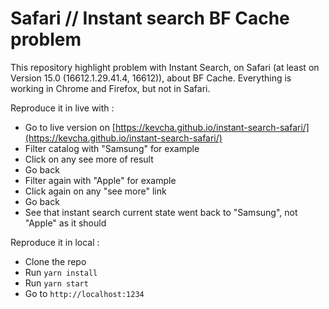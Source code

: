 # Safari // Instant search BF Cache problem

This repository highlight problem with Instant Search, on Safari (at least on Version 15.0 (16612.1.29.41.4, 16612)), about BF Cache.
Everything is working in Chrome and Firefox, but not in Safari.

Reproduce it in live with :

- Go to live version on [https://kevcha.github.io/instant-search-safari/](https://kevcha.github.io/instant-search-safari/)
- Filter catalog with "Samsung" for example
- Click on any see more of result
- Go back
- Filter again with "Apple" for example
- Click again on any "see more" link
- Go back
- See that instant search current state went back to "Samsung", not "Apple" as it should

Reproduce it in local :

- Clone the repo
- Run `yarn install`
- Run `yarn start`
- Go to `http://localhost:1234`
